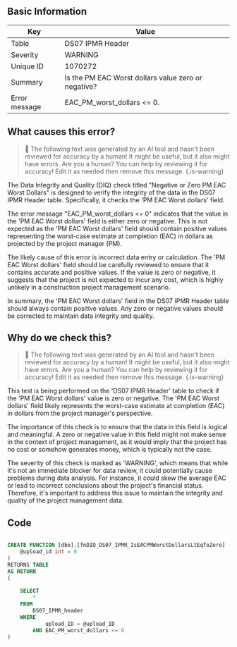 ## Basic Information
| Key         | Value          |
|-------------|----------------|
| Table       | DS07 IPMR Header |
| Severity    | WARNING |
| Unique ID   | 1070272   |
| Summary     | Is the PM EAC Worst dollars value zero or negative? |
| Error message | EAC_PM_worst_dollars <= 0. |

## What causes this error?

> :robot: The following text was generated by an AI tool and hasn't been reviewed for accuracy by a human! It might be useful, but it also might have errors. Are you a human? You can help by reviewing it for accuracy! Edit it as needed then remove this message.
{.is-warning}

The Data Integrity and Quality (DIQ) check titled "Negative or Zero PM EAC Worst Dollars" is designed to verify the integrity of the data in the DS07 IPMR Header table. Specifically, it checks the 'PM EAC Worst dollars' field.

The error message "EAC_PM_worst_dollars <= 0" indicates that the value in the 'PM EAC Worst dollars' field is either zero or negative. This is not expected as the 'PM EAC Worst dollars' field should contain positive values representing the worst-case estimate at completion (EAC) in dollars as projected by the project manager (PM).

The likely cause of this error is incorrect data entry or calculation. The 'PM EAC Worst dollars' field should be carefully reviewed to ensure that it contains accurate and positive values. If the value is zero or negative, it suggests that the project is not expected to incur any cost, which is highly unlikely in a construction project management scenario. 

In summary, the 'PM EAC Worst dollars' field in the DS07 IPMR Header table should always contain positive values. Any zero or negative values should be corrected to maintain data integrity and quality.
## Why do we check this?

> :robot: The following text was generated by an AI tool and hasn't been reviewed for accuracy by a human! It might be useful, but it also might have errors. Are you a human? You can help by reviewing it for accuracy! Edit it as needed then remove this message.
{.is-warning}

This test is being performed on the 'DS07 IPMR Header' table to check if the 'PM EAC Worst dollars' value is zero or negative. The 'PM EAC Worst dollars' field likely represents the worst-case estimate at completion (EAC) in dollars from the project manager's perspective. 

The importance of this check is to ensure that the data in this field is logical and meaningful. A zero or negative value in this field might not make sense in the context of project management, as it would imply that the project has no cost or somehow generates money, which is typically not the case. 

The severity of this check is marked as 'WARNING', which means that while it's not an immediate blocker for data review, it could potentially cause problems during data analysis. For instance, it could skew the average EAC or lead to incorrect conclusions about the project's financial status. Therefore, it's important to address this issue to maintain the integrity and quality of the project management data.
## Code

```sql

CREATE FUNCTION [dbo].[fnDIQ_DS07_IPMR_IsEACPMWorstDollarsLtEqToZero] (
	@upload_id int = 0
)
RETURNS TABLE
AS RETURN
(
	
	SELECT 
		*
	FROM
		DS07_IPMR_header
	WHERE
			upload_ID = @upload_ID
		AND EAC_PM_worst_dollars <= 0
)
```
